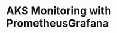 # AKS Monitoring with PrometheusGrafana                                                                                                                                                                                                                                                                                                                                                                                                                                                                                                                                                                               
